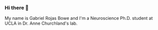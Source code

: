 ### Hi there 👋

My name is Gabriel Rojas Bowe and I'm a Neuroscience Ph.D. student at UCLA in Dr. Anne Churchland's lab.

